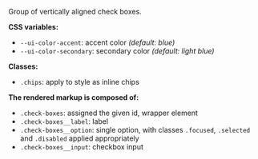 Group of vertically aligned check boxes.

**CSS variables:**

- `--ui-color-accent`: accent color _(default: blue)_
- `--ui-color-secondary`: secondary color _(default: light blue)_

**Classes:**

- `.chips`: apply to style as inline chips

**The rendered markup is composed of:**

- `.check-boxes`: assigned the given id, wrapper element
- `.check-boxes__label`: label
- `.check-boxes__option`: single option, with classes `.focused`, `.selected`
  and `.disabled` applied appropriately
- `.check-boxes__input`: checkbox input

